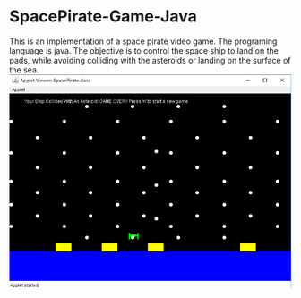 # SpacePirate-Game-Java
This is an implementation of a space pirate video game. The programing language is java. The objective is to control the space ship to land on the pads, while avoiding colliding with the asteroids or landing on the surface of the sea.  
![SpacePirate Screenshot](SpacePirate.png)
